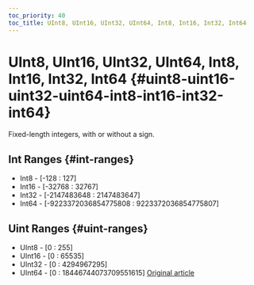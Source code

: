```yaml
---
toc_priority: 40
toc_title: UInt8, UInt16, UInt32, UInt64, Int8, Int16, Int32, Int64
---
```


# UInt8, UInt16, UInt32, UInt64, Int8, Int16, Int32, Int64 {#uint8-uint16-uint32-uint64-int8-int16-int32-int64}

Fixed-length integers, with or without a sign.

## Int Ranges {#int-ranges}

-   Int8 - \[-128 : 127\]
-   Int16 - \[-32768 : 32767\]
-   Int32 - \[-2147483648 : 2147483647\]
-   Int64 - \[-9223372036854775808 : 9223372036854775807\]

## Uint Ranges {#uint-ranges}

-   UInt8 - \[0 : 255\]
-   UInt16 - \[0 : 65535\]
-   UInt32 - \[0 : 4294967295\]
-   UInt64 - \[0 : 18446744073709551615\]
[Original article](https://clickhouse.tech/docs/en/data_types/int_uint/) <!--hide-->
